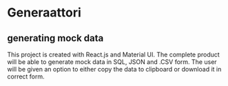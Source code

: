 # Generaattori
## generating mock data

This project is created with React.js and Material UI. The complete product will be able to generate mock data in SQL, JSON and .CSV form. The user will be given an option to either copy the data to clipboard or download it in correct form.
